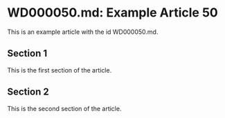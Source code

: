 # WD000050.md: Example Article 50

This is an example article with the id WD000050.md.
## Section 1

This is the first section of the article.
## Section 2

This is the second section of the article.
